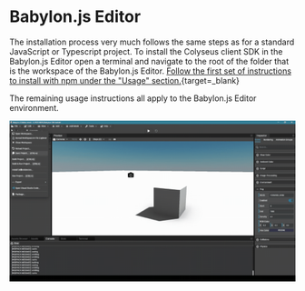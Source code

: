 # Babylon.js Editor

The installation process very much follows the same steps as for a standard JavaScript or Typescript project.
To install the Colyseus client SDK in the Babylon.js Editor open a terminal and navigate to the root of the folder that is the workspace of the Babylon.js Editor. [Follow the first set of instructions to install with npm under the "Usage" section.](/getting-started/javascript-client/#usage){target=_blank}

The remaining usage instructions all apply to the Babylon.js Editor environment.

![Install](babylonjs-editor/install.gif)